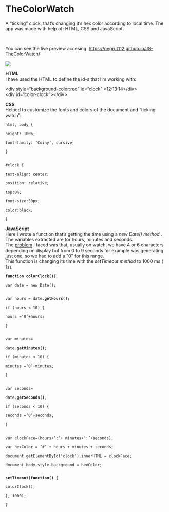 # TheColorWatch
<p>A “ticking” clock, that’s changing it’s hex color according to local time. The app was made with help of: HTML, CSS and JavaScript.</p>
<br>
<p>You can see the live preview accesing: <a href="https://negrut112.github.io/JS-TheColorWatch/">https://negrut112.github.io/JS-TheColorWatch/</a></p>

<img src="https://i.imgur.com/FhC2TOs.jpg"></img>

<b>HTML</b><br>
I have used the HTML to define the id-s that I’m working with:
<p>&lt;div style=“background-color:red” id=“clock” &gt;12:13:14&lt;/div&gt;<br>
&lt;div id=“color-clock”&gt;&lt;/div&gt;

<p><b>CSS</b><br> 
Helped to customize the fonts and colors of the document and “ticking watch”:<br>
  
<pre><code>html, body {<br>
height: 100%;<br>
font-family: ‘Coiny’, cursive;<br>
}<br>

#clock {<br>
text-align: center;<br>
position: relative;<br>
top:0%;<br>
font-size:50px;<br>
color:black;<br>
}<br></pre></code>

<b>JavaScript</b><br>
Here I wrote a function that’s getting the time using a <i>new Date() method</i> . The variables extracted are for hours, minutes and seconds.<br>
The <u>problem</u> I faced was that, usually on watch, we have 4 or 6 characters depending on display but from 0 to 9 seconds for example was generating just one, so we had to add a "0" for this range.<br>
This function is changing its time with the <i>setTimeout method</i> to 1000 ms ( 1s).</p>
<pre><code><b>function colorClock()</b>{<br>
var date = new Date();<br>

var hours = date.<b>getHours()</b>;<br>
if (hours &lt; 10) {<br>
hours =‘0’+hours;<br>
}<br>

var minutes=<br>
date.<b>getMinutes()</b>;<br>
if (minutes &lt; 10) {<br>
minutes =‘0’+minutes;<br>
}<br>

var seconds=<br>
date.<b>getSeconds()</b>;<br>
if (seconds &lt; 10) {<br>
seconds =‘0’+seconds;<br>
}<br>

var clockFace=(hours+’:’+ minutes+’:’+seconds);<br>
var hexColor = ‘#’ + hours + minutes + seconds;<br>
document.getElementById(‘clock’).innerHTML = clockFace;<br>
document.body.style.background = hexColor;</p>
<b>setTimeout(function()</b> {<br>
colorClock();<br>
}, 1000);<br>
}<br></code></pre>
